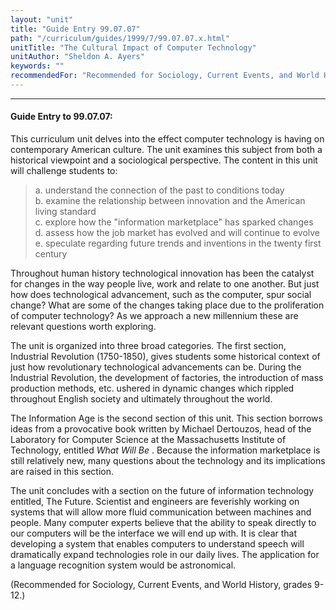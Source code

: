```yaml
---
layout: "unit"
title: "Guide Entry 99.07.07"
path: "/curriculum/guides/1999/7/99.07.07.x.html"
unitTitle: "The Cultural Impact of Computer Technology"
unitAuthor: "Sheldon A. Ayers"
keywords: ""
recommendedFor: "Recommended for Sociology, Current Events, and World History, grades 9-12."
---
```

<body>
<hr/>
 <h4>
  Guide Entry to 99.07.07:
 </h4>
 This curriculum unit delves into the effect computer technology is having on contemporary American culture.  The unit examines this subject from both a historical viewpoint and a sociological perspective.  The content in this unit will challenge students to:
<blockquote>
  <dl>
   <dt>
    a.  understand the connection of the past to conditions today
    <dt>
     b.  examine the relationship between innovation and the American living standard
     <dt>
      c.  explore how the "information marketplace" has sparked changes
      <dt>
       d.  assess how the job market has evolved and will continue to evolve
       <dt>
        e.  speculate regarding future trends and inventions in the twenty first century
       </dt>
      </dt>
     </dt>
    </dt>
   </dt>
  </dl>
 </blockquote>
 Throughout human history technological innovation has been the catalyst for changes in the way people live, work and relate to one another.  But just how does technological advancement, such as the computer, spur social change?  What are some of the changes taking place due to the proliferation of computer technology?  As we approach a new millennium these are relevant questions worth exploring.
 <p>
  The unit is organized into three broad categories.  The first section, Industrial Revolution (1750-1850), gives students some historical context of just how revolutionary technological advancements can be.  During the Industrial Revolution, the development of factories, the introduction of mass production methods, etc. ushered in dynamic changes which rippled throughout English society and ultimately throughout the world.
 </p>
 <p>
  The Information Age is the second section of this unit.  This section borrows ideas from a provocative book written by Michael Dertouzos, head of the Laboratory for Computer Science at the Massachusetts Institute of Technology, entitled
  <i>
   What Will Be
  </i>
  .  Because the information marketplace is still relatively new, many questions about the technology and its implications are raised in this section.
 </p>
 <p>
  The unit concludes with a section on the future of information technology entitled, The Future.  Scientist and engineers are feverishly working on systems that will allow more fluid communication between machines and people.  Many computer experts believe that the ability to speak directly to our computers will be the interface we will end up with.  It is clear that developing a system that enables computers to understand speech will dramatically expand technologies role in our daily lives.  The application for a language recognition system would be astronomical.
 </p>
 <p>
  (Recommended for Sociology, Current Events, and World History, grades 9-12.)
 </p>

</body>
